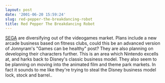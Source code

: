 ```yaml
---
layout: post
date: '2001-06-20 15:59:24'
slug: red-pepper-the-breakdancing-robot
title: Red Pepper The Breakdancing Robot
---
```


[SEGA](http://dreamcast.ign.com/news/35923.html) are diversifying out of the videogames market. Plans include a new arcade business based on fitness clubs, could this be an advanced version of Jonnyram's "Games can be healthy" post? They are also planning on developing their characters further. This is an area which Nintendo excells at, and harks back to Disney's classic business model. 
They also seem to be planning on moving into the animated film and theme park markets.
In fact it sounds to me like they're trying to steal the Disney business model lock, stock and barrel..